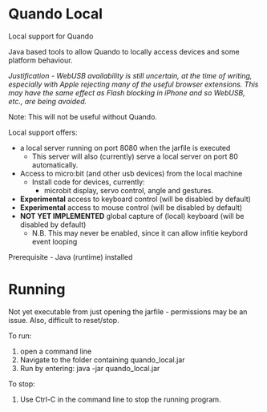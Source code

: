 # Quando Local
Local support for Quando

Java based tools to allow Quando to locally access devices and some platform behaviour.

_Justification - WebUSB availability is still uncertain, at the time of writing, especially with Apple rejecting many of the useful browser extensions.  This may have the same effect as Flash blocking in iPhone and so WebUSB, etc., are being avoided._

Note: This will not be useful without Quando.

Local support offers:

* a local server running on port 8080 when the jarfile is executed
  * This server will also (currently) serve a local server on port 80 automatically.
* Access to micro:bit (and other usb devices) from the local machine
  * Install code for devices, currently:
    * microbit display, servo control, angle and gestures.
* **Experimental** access to keyboard control (will be disabled by default)
* **Experimental** access to mouse control (will be disabled by default)
* **NOT YET IMPLEMENTED** global capture of (local) keyboard (will be disabled by default)
  * N.B. This may never be enabled, since it can allow infitie keybord event looping

Prerequisite - Java (runtime) installed

# Running

Not yet executable from just opening the jarfile - permissions may be an issue.  Also, difficult to reset/stop.

To run:

1. open a command line
2. Navigate to the folder containing quando_local.jar
3. Run by entering: java -jar quando_local.jar

To stop:

1. Use Ctrl-C in the command line to stop the running program.